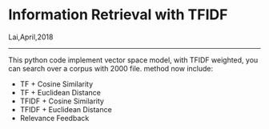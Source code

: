 # Information Retrieval with TFIDF
Lai,April,2018
***

This python code implement vector space model, with TFIDF weighted, you can search over a corpus with 2000 file.
method now include:

* TF + Cosine Similarity
* TF + Euclidean Distance
* TFIDF + Cosine Similarity
* TFIDF + Euclidean Distance
* Relevance Feedback 


